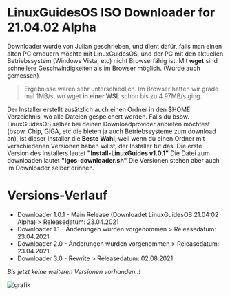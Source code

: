 # LinuxGuidesOS ISO Downloader for 21.04.02 Alpha
Downloader wurde von Julian geschrieben, und dient dafür, falls man einen alten PC erneuern möchte mit LinuxGuidesOS, und der PC mit den aktuellen Betriebssystem (Windows Vista, etc) nicht Browserfähig ist. Mit **wget** sind schnellere Geschwindigkeiten als im Browser möglich. (Wurde auch gemessen) 
> Ergebnisse waren sehr unterschiedlich. Im Browser hatten wir grade mal 1MB/s, wo wget **in einer WSL** schon bis zu 4.97MB/s ging. 

Der Installer erstellt zusätzlich auch einen Ordner in den $HOME Verzeichnis, wo alle Dateien gespeichert werden. Falls du bspw. LinuxGuidesOS selber bei deinen Downloadprovider anbieten möchtest (bspw. Chip, GIGA, etc die bieten ja auch Betriebssysteme zum download an), ist dieser Installer die **Beste Wahl**, weil wenn du einen Ordner mit verschiedenen Versionen haben willst, der Installer tut das. Die erste Version des Installers lautet **"Install-LinuxGuides v1.0.1"**
Die Datei zum downloaden lautet **"lgos-downloader.sh"**
Die Versionen stehen aber auch im Downloader selber drinnen.

# Versions-Verlauf

- Downloader 1.0.1 - Main Release (Downloadet LinuxGuidesOS 21.04:02 Alpha) > Releasedatum: 23.04.2021
- Downloader 1.1 - Änderungen wurden vorgenommen > Releasedatum: 23.04.2021
- Downloader 2.0 - Änderungen wurden vorgenommen > Releasedatum: 23.04.2021
- Downloader 3.0 - Rewrite > Releasedatum: 02.08.2021



*Bis jetzt keine weiteren Versionen vorhanden..!*

![grafik](https://user-images.githubusercontent.com/81520713/115890937-cdfcbc00-a455-11eb-8d77-cd7773ae859f.png)
